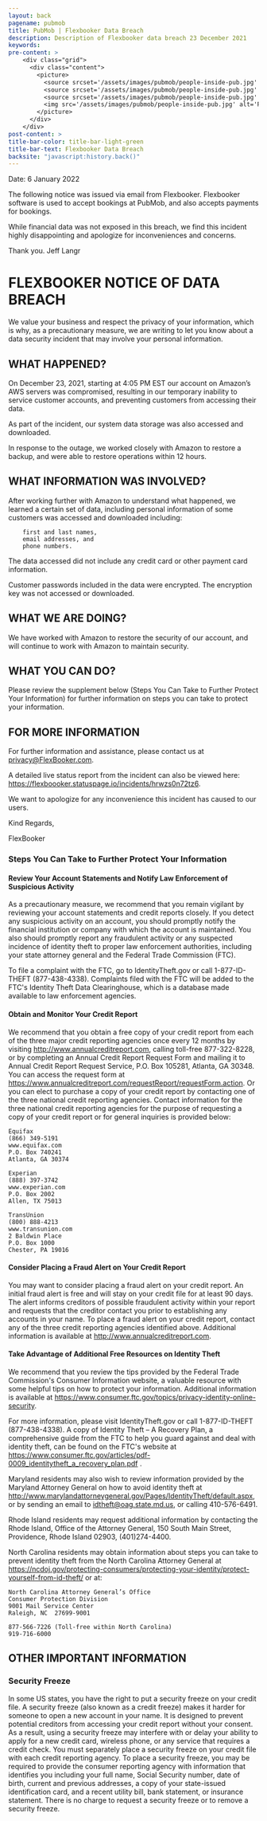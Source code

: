 ```yaml
---
layout: back
pagename: pubmob
title: PubMob | Flexbooker Data Breach
description: Description of Flexbooker data breach 23 December 2021
keywords:
pre-content: >
    <div class="grid">
      <div class="content">
        <picture>
          <source srcset='/assets/images/pubmob/people-inside-pub.jpg' media='(max-width: 1080px)'>
          <source srcset='/assets/images/pubmob/people-inside-pub.jpg' media='(min-width: 960px)'>
          <source srcset='/assets/images/pubmob/people-inside-pub.jpg' media='(min-width: 830px'>
          <img src='/assets/images/pubmob/people-inside-pub.jpg' alt='PubMob'>
        </picture>
      </div>
    </div>
post-content: >
title-bar-color: title-bar-light-green
title-bar-text: Flexbooker Data Breach
backsite: "javascript:history.back()"
---
```

Date: 6 January 2022

The following notice was issued via email from Flexbooker. Flexbooker software is used to accept bookings at PubMob, and also accepts payments for bookings.

While financial data was not exposed in this breach, we find this incident highly disappointing and apologize for inconveniences and concerns.

Thank you.
Jeff Langr


# FLEXBOOKER NOTICE OF DATA BREACH

We value your business and respect the privacy of your information, which is why, as a precautionary measure, we are writing to let you know about a data security incident that may involve your personal information.

## WHAT HAPPENED?

On December 23, 2021, starting at 4:05 PM EST our account on Amazon’s AWS servers was compromised, resulting in our temporary inability to service customer accounts, and preventing customers from accessing their data.

As part of the incident, our system data storage was also accessed and downloaded. 


In response to the outage, we worked closely with Amazon to restore a backup, and were able to restore operations within 12 hours. 
 

## WHAT INFORMATION WAS INVOLVED?

After working further with Amazon to understand what happened, we learned a certain set of data, including personal information of some customers was accessed and downloaded including:

```
    first and last names, 
    email addresses, and 
    phone numbers. 
```

The data accessed did not include any credit card or other payment card information.

Customer passwords included in the data were encrypted. The encryption key was not accessed or downloaded.
 

## WHAT WE ARE DOING?
We have worked with Amazon to restore the security of our account, and will continue to work with Amazon to maintain security. 
 

## WHAT YOU CAN DO?

Please review the supplement below (Steps You Can Take to Further Protect Your Information) for further information on steps you can take to protect your information.


## FOR MORE INFORMATION

For further information and assistance, please contact us at privacy@FlexBooker.com.

A detailed live status report from the incident can also be viewed here: https://flexboooker.statuspage.io/incidents/hrwzs0n72tz6.

We want to apologize for any inconvenience this incident has caused to our users. 

Kind Regards,

FlexBooker


### Steps You Can Take to Further Protect Your Information

####    Review Your Account Statements and Notify Law Enforcement of Suspicious Activity

As a precautionary measure, we recommend that you remain vigilant by reviewing your account statements and credit reports closely. If you detect any suspicious activity on an account, you should promptly notify the financial institution or company with which the account is maintained. You also should promptly report any fraudulent activity or any suspected incidence of identity theft to proper law enforcement authorities, including your state attorney general and the Federal Trade Commission (FTC).

To file a complaint with the FTC, go to IdentityTheft.gov or call 1-877-ID-THEFT (877-438-4338). Complaints filed with the FTC will be added to the FTC's Identity Theft Data Clearinghouse, which is a database made available to law enforcement agencies.

####    Obtain and Monitor Your Credit Report

We recommend that you obtain a free copy of your credit report from each of the three major credit reporting agencies once every 12 months by visiting http://www.annualcreditreport.com, calling toll-free 877-322-8228, or by completing an Annual Credit Report Request Form and mailing it to Annual Credit Report Request Service, P.O. Box 105281, Atlanta, GA 30348. You can access the request form at https://www.annualcreditreport.com/requestReport/requestForm.action. Or you can elect to purchase a copy of your credit report by contacting one of the three national credit reporting agencies. Contact information for the three national credit reporting agencies for the purpose of requesting a copy of your credit report or for general inquiries is provided below: 

```
Equifax
(866) 349-5191
www.equifax.com
P.O. Box 740241
Atlanta, GA 30374
```
	

```
Experian
(888) 397-3742
www.experian.com
P.O. Box 2002
Allen, TX 75013
```
	

```
TransUnion
(800) 888-4213
www.transunion.com
2 Baldwin Place
P.O. Box 1000
Chester, PA 19016
```


####    Consider Placing a Fraud Alert on Your Credit Report

You may want to consider placing a fraud alert on your credit report. An initial fraud alert is free and will stay on your credit file for at least 90 days. The alert informs creditors of possible fraudulent activity within your report and requests that the creditor contact you prior to establishing any accounts in your name. To place a fraud alert on your credit report, contact any of the three credit reporting agencies identified above. Additional information is available at http://www.annualcreditreport.com.


####    Take Advantage of Additional Free Resources on Identity Theft

We recommend that you review the tips provided by the Federal Trade Commission's Consumer Information website, a valuable resource with some helpful tips on how to protect your information. Additional information is available at https://www.consumer.ftc.gov/topics/privacy-identity-online-security. 

For more information, please visit IdentityTheft.gov or call 1-877-ID-THEFT (877-438-4338). A copy of Identity Theft – A Recovery Plan, a comprehensive guide from the FTC to help you guard against and deal with identity theft, can be found on the FTC's website at https://www.consumer.ftc.gov/articles/pdf-0009_identitytheft_a_recovery_plan.pdf .

Maryland residents may also wish to review information provided by the Maryland Attorney General on how to avoid identity theft at http://www.marylandattorneygeneral.gov/Pages/IdentityTheft/default.aspx, or by sending an email to idtheft@oag.state.md.us, or calling 410-576-6491.

Rhode Island residents may request additional information by contacting the Rhode Island, Office of the Attorney General, 150 South Main Street, Providence, Rhode Island 02903, (401)274-4400.

North Carolina residents may obtain information about steps you can take to prevent identity theft from the North Carolina Attorney General at https://ncdoj.gov/protecting-consumers/protecting-your-identity/protect-yourself-from-id-theft/ or at:

```
North Carolina Attorney General’s Office
Consumer Protection Division
9001 Mail Service Center
Raleigh, NC  27699-9001

877-566-7226 (Toll-free within North Carolina)
919-716-6000
```

## OTHER IMPORTANT INFORMATION

###    Security Freeze

In some US states, you have the right to put a security freeze on your credit file. A security freeze (also known as a credit freeze) makes it harder for someone to open a new account in your name. It is designed to prevent potential creditors from accessing your credit report without your consent. As a result, using a security freeze may interfere with or delay your ability to apply for a new credit card, wireless phone, or any service that requires a credit check. You must separately place a security freeze on your credit file with each credit reporting agency. To place a security freeze, you may be required to provide the consumer reporting agency with information that identifies you including your full name, Social Security number, date of birth, current and previous addresses, a copy of your state-issued identification card, and a recent utility bill, bank statement, or insurance statement. There is no charge to request a security freeze or to remove a security freeze.
